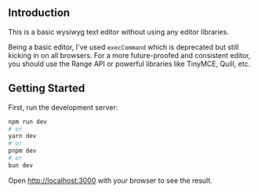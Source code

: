 ## Introduction

This is a basic wysiwyg text editor without using any editor libraries.

Being a basic editor, I've used `execCommand` which is deprecated but still kicking in on all browsers. For a more future-proofed and consistent editor, you should use the Range API or powerful libraries like TinyMCE, Quill, etc.

## Getting Started

First, run the development server:

```bash
npm run dev
# or
yarn dev
# or
pnpm dev
# or
bun dev
```

Open [http://localhost:3000](http://localhost:3000) with your browser to see the result.
